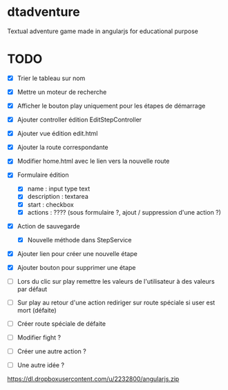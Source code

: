 # dtadventure
Textual adventure game made in angularjs for educational purpose

# TODO

* [x] Trier le tableau sur nom
* [x] Mettre un moteur de recherche
* [x] Afficher le bouton play uniquement pour les étapes de démarrage

* [x] Ajouter controller édition EditStepController
* [x] Ajouter vue édition edit.html
* [x] Ajouter la route correspondante
* [x] Modifier home.html avec le lien vers la nouvelle route
* [x] Formulaire édition
    * [x] name : input type text
    * [x] description : textarea
    * [x] start : checkbox
    * [x] actions : ???? (sous formulaire ?, ajout / suppression d'une action ?)
* [x] Action de sauvegarde
    * [x] Nouvelle méthode dans StepService

* [x] Ajouter lien pour créer une nouvelle étape
* [x] Ajouter bouton pour supprimer une étape

* [ ] Lors du clic sur play remettre les valeurs de l'utilisateur à des valeurs par défaut
* [ ] Sur play au retour d'une action rediriger sur route spéciale si user est mort (défaite)
* [ ] Créer route spéciale de défaite

* [ ] Modifier fight ?
* [ ] Créer une autre action ?
* [ ] Une autre idée ?

https://dl.dropboxusercontent.com/u/2232800/angularjs.zip

